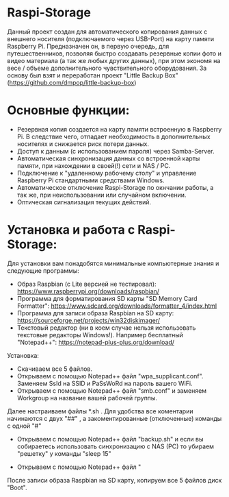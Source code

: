 # Raspi-Storage

Данный проект создан для автоматического копирования данных с внешнего носителя (подключаемого через USB-Port) на карту памяти Raspberry Pi.
Предназначен он, в первую очередь, для путешественников, позволяя быстро создавать резервные копии фото и видео материала (а так же любых других данных), при этом экономя на весе / объеме дополнительного чувствительного оборудования. За основу был взят и переработан проект "Little Backup Box" (https://github.com/dmpop/little-backup-box)

# Основные функции:

- Резервная копия создается на карту памяти встроенную в Raspberry Pi. В следствие чего, отпадает необходимость в дополнительных носителях и снижается риск потери данных.
- Доступ к данным (с использованием пароля) через Samba-Server.
- Автоматическая синхронизация данных со встроенной карты памяти, при нахождении в своей(!) сети и NAS / PC.
- Подключение к "удаленному рабочему столу" и управление Raspberry Pi стандартными средствами Windows.
- Автоматическое отключение Raspi-Storage по окнчании работы, а так же, при неиспользовании или случайном включении.
- Оптическая сигнализация текущих действий.


# Установка и работа с Raspi-Storage:

Для установки вам понадобятся минимальные компьютерные знания и следующие программы:
- Образ Raspbian (c Lite версией не тестировал): https://www.raspberrypi.org/downloads/raspbian/
- Программа для форматирования SD карты "SD Memory Card Formatter": https://www.sdcard.org/downloads/formatter_4/index.html
- Программа для записи образа Raspbian на SD карту: https://sourceforge.net/projects/win32diskimager/
- Текстовый редактор (ни в коем случае нельзя использовать текстовые редакторы Windows!). Например бесплатный "Notepad++": https://notepad-plus-plus.org/download/

Установка:
- Скачиваем все 5 файлов.
- Открываем с помощью Notepad++ файл "wpa_supplicant.conf". Заменяем SsId на SSID  и PaSsWoRd на пароль вашего WiFi.
- Открываем с помощью Notepad++ файл "smb.conf" и заменяем Workgroup на название вашей рабочей группы.

Далее настраиваем файлы *.sh . Для удобства все коментарии начинаются с двух "##" , а закоментированные (отключенные) команды с одной "#"

- Открываем с помощью Notepad++ файл "backup.sh" и если вы собираетесь использовать синхронизацию с NAS (PC) то убираем "решетку" у команды "sleep 15"

- Открываем с помощью Notepad++ файл "

После записи образа Raspbian на SD карту, копируем все 5 файлов диск "Boot".
